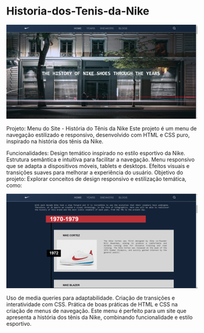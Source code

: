 # Historia-dos-Tenis-da-Nike

![Capa do projeto](imagens/capa.png)

Projeto: Menu do Site - História do Tênis da Nike
Este projeto é um menu de navegação estilizado e responsivo, desenvolvido com HTML e CSS puro, inspirado na história dos tênis da Nike.

Funcionalidades:
Design temático inspirado no estilo esportivo da Nike.
Estrutura semântica e intuitiva para facilitar a navegação.
Menu responsivo que se adapta a dispositivos móveis, tablets e desktops.
Efeitos visuais e transições suaves para melhorar a experiência do usuário.
Objetivo do projeto:
Explorar conceitos de design responsivo e estilização temática, como:

![Conteúdo do projeto](imagens/conteudo.png)

Uso de media queries para adaptabilidade.
Criação de transições e interatividade com CSS.
Prática de boas práticas de HTML e CSS na criação de menus de navegação.
Este menu é perfeito para um site que apresenta a história dos tênis da Nike, combinando funcionalidade e estilo esportivo.

